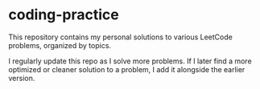 # coding-practice
This repository contains my personal solutions to various LeetCode problems, organized by topics. 

I regularly update this repo as I solve more problems. If I later find a more optimized or cleaner solution to a problem, I add it alongside the earlier version.
